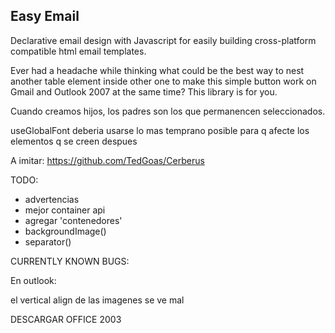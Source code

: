 ## Easy Email

Declarative email design with Javascript for easily building cross-platform compatible html email templates.

Ever had a headache while thinking what could be the best way to nest another table element inside other one to make this simple button work on Gmail and Outlook 2007 at the same time?
This library is for you.

Cuando creamos hijos, los padres son los que permanencen seleccionados.

useGlobalFont deberia usarse lo mas temprano posible para q afecte los elementos q se creen despues

A imitar: https://github.com/TedGoas/Cerberus

TODO:

-   advertencias
-   mejor container api
-   agregar 'contenedores'
-   backgroundImage()
-   separator()

CURRENTLY KNOWN BUGS:

En outlook:

el vertical align de las imagenes se ve mal

DESCARGAR OFFICE 2003
